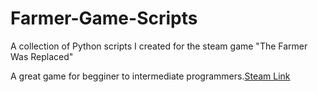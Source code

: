 # Farmer-Game-Scripts
A collection of Python scripts I created for the steam game "The Farmer Was Replaced"

A great game for begginer to intermediate programmers.[Steam Link](https://store.steampowered.com/app/2060160/The_Farmer_Was_Replaced/)
